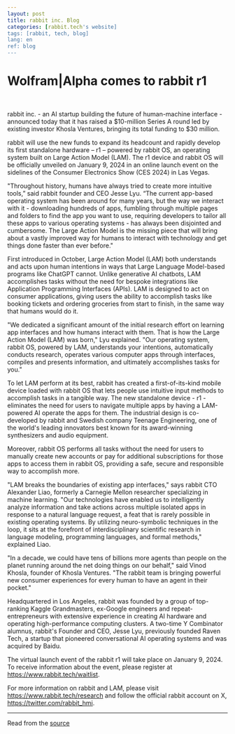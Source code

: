 ```yaml
---
layout: post
title: rabbit inc. Blog
categories: [rabbit.tech's website]
tags: [rabbit, tech, blog]
lang: en
ref: blog
---
```


<h1>Wolfram|Alpha comes to rabbit r1</h1>

<br>

rabbit inc. - an AI startup building the future of human-machine interface - announced today that it has raised a $10-million Series A round led by existing investor Khosla Ventures, bringing its total funding to $30 million.


rabbit will use the new funds to expand its headcount and rapidly develop its first standalone hardware – r1 – powered by rabbit OS, an operating system built on Large Action Model (LAM). The r1 device and rabbit OS will be officially unveiled on January 9, 2024 in an online launch event on the sidelines of the Consumer Electronics Show (CES 2024) in Las Vegas.


"Throughout history, humans have always tried to create more intuitive tools,” said rabbit founder and CEO Jesse Lyu. “The current app-based operating system has been around for many years, but the way we interact with it - downloading hundreds of apps, fumbling through multiple pages and folders to find the app you want to use, requiring developers to tailor all these apps to various operating systems - has always been disjointed and cumbersome. The Large Action Model is the missing piece that will bring about a vastly improved way for humans to interact with technology and get things done faster than ever before."


First introduced in October, Large Action Model (LAM) both understands and acts upon human intentions in ways that Large Language Model-based programs like ChatGPT cannot. Unlike generative AI chatbots, LAM accomplishes tasks without the need for bespoke integrations like Application Programming Interfaces (APIs). LAM is designed to act on consumer applications, giving users the ability to accomplish tasks like booking tickets and ordering groceries from start to finish, in the same way that humans would do it.


"We dedicated a significant amount of the initial research effort on learning app interfaces and how humans interact with them. That is how the Large Action Model (LAM) was born," Lyu explained. "Our operating system, rabbit OS, powered by LAM, understands your intentions, automatically conducts research, operates various computer apps through interfaces, compiles and presents information, and ultimately accomplishes tasks for you."


To let LAM perform at its best, rabbit has created a first-of-its-kind mobile device loaded with rabbit OS that lets people use intuitive input methods to accomplish tasks in a tangible way. The new standalone device - r1 - eliminates the need for users to navigate multiple apps by having a LAM-powered AI operate the apps for them. The industrial design is co-developed by rabbit and Swedish company Teenage Engineering, one of the world's leading innovators best known for its award-winning synthesizers and audio equipment.


Moreover, rabbit OS performs all tasks without the need for users to manually create new accounts or pay for additional subscriptions for those apps to access them in rabbit OS, providing a safe, secure and responsible way to accomplish more.


"LAM breaks the boundaries of existing app interfaces," says rabbit CTO Alexander Liao, formerly a Carnegie Mellon researcher specializing in machine learning. "Our technologies have enabled us to intelligently analyze information and take actions across multiple isolated apps in response to a natural language request, a feat that is rarely possible in existing operating systems. By utilizing neuro-symbolic techniques in the loop, it sits at the forefront of interdisciplinary scientific research in language modeling, programming languages, and formal methods," explained Liao.


"In a decade, we could have tens of billions more agents than people on the planet running around the net doing things on our behalf," said Vinod Khosla, founder of Khosla Ventures. "The rabbit team is bringing powerful new consumer experiences for every human to have an agent in their pocket."


Headquartered in Los Angeles, rabbit was founded by a group of top-ranking Kaggle Grandmasters, ex-Google engineers and repeat-entrepreneurs with extensive experience in creating AI hardware and operating high-performance computing clusters. A two-time Y Combinator alumnus, rabbit's Founder and CEO, Jesse Lyu, previously founded Raven Tech, a startup that pioneered conversational AI operating systems and was acquired by Baidu.


The virtual launch event of the rabbit r1 will take place on January 9, 2024. To receive information about the event, please register at https://www.rabbit.tech/waitlist.


For more information on rabbit and LAM, please visit https://www.rabbit.tech/research and follow the official rabbit account on X, https://twitter.com/rabbit_hmi.

<hr>

Read from the <a href="https://www.rabbit.tech/newsroom/rabbit-raises-additional-10m" target="_blank"><span class="underline-anchor">source<span class="underline moving-underline"></span></span></a>
